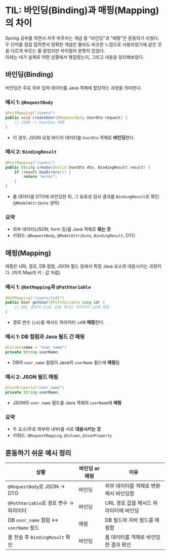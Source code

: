 # TIL: 바인딩(Binding)과 매핑(Mapping)의 차이

Spring 공부를 하면서 자주 마주치는 개념 중 "바인딩"과 "매핑"은 혼동하기 쉬웠다.  
두 단어를 점점 접하면서 정확한 개념은 몰라도 비슷한 느낌으로 사용되었기에 같은 것을 다르게 부르는 줄 알았지만 차이점이 분명히 있었다.  
아래는 내가 실제로 어떤 상황에서 헷갈렸는지, 그리고 내용을 정리해보았다.

## 바인딩(Binding)

바인딩은 주로 외부 입력 데이터를 Java 객체에 할당하는 과정을 의미한다.

### 예시 1: `@RequestBody`

```java
@PostMapping("/users")
public void createUser(@RequestBody UserDto request) {
    // JSON -> UserDto 변환
}
```
* 이 경우, JSON 요청 바디의 데이터를 `UserDto` 객체로 **바인딩**한다.  

### 예시 2: `BindingResult`

```java
@PostMapping("/users")
public String create(@Valid UserDto dto, BindingResult result) {
    if (result.hasErrors()) {
        return "error";
    }
}
```
* 폼 데이터를 DTO에 바인딩한 뒤, 그 유효성 검사 결과를 `BindingResult`로 확인.(`@ModelAttribute` 생략)

### 요약

* 외부 데이터(JSON, form 등)를 Java 객체로 **묶는 것**
* 키워드: `@RequestBody`, `@ModelAttribute`, `BindingResult`, DTO


## 매핑(Mapping)

매핑은 URL 경로, DB 컬럼, JSON 필드 등에서 특정 Java 요소와 대응시키는 과정이다. (마치 Map의 키 : 값 처럼)

### 예시 1: `@GetMapping`과 `@PathVariable`

```java
@GetMapping("/users/{id}")
public User getUser(@PathVariable Long id) {
    // URL 경로의 {id} 값을 메서드 파라미터 id에 매핑
}
```

* 경로 변수 `{id}`를 메서드 파라미터 `id`에 **매핑**한다.

### 예시 1: DB 컬럼과 Java 필드 간 매핑

```java
@Column(name = "user_name")
private String userName;
```

* DB의 `user_name` 컬럼이 Java의 `userName` 필드에 **매핑**됨

### 예시 2: JSON 필드 매핑

```java
@JsonProperty("user_name")
private String userName;
```
* JSON의 `user_name` 필드를 Java 객체의 `userName`에 **매핑**

### 요약

* 두 요소(주로 외부와 내부)를 서로 **대응시키는 것**
* 키워드: `@RequestMapping`, `@Column`, `@JsonProperty`


## 혼동하기 쉬운 예시 정리

| 상황                                | 바인딩 or 매핑 | 이유                     |
| --------------------------------- | --------- | ---------------------- |
| `@RequestBody`로 JSON → DTO        | 바인딩       | 외부 데이터를 객체로 변환해서 바인딩함  |
| `@PathVariable`로 경로 변수 → 파라미터     | 바인딩        | URL 경로 값을 메서드 파라미터에 바인딩 |
| DB `user_name` 컬럼 ↔ `userName` 필드 | 매핑        | DB 필드와 자바 필드를 매핑함      |
| 폼 전송 후 `BindingResult` 확인         | 바인딩       | 폼 데이터를 객체로 바인딩한 결과 확인  |

